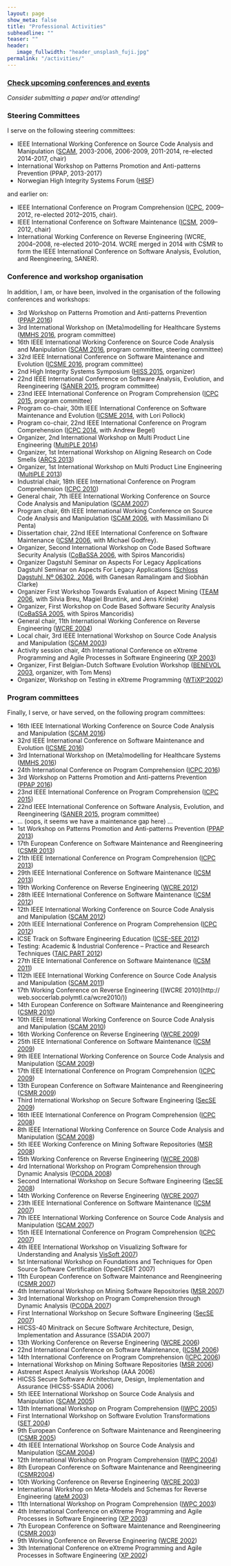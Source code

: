 ```yaml
---
layout: page
show_meta: false
title: "Professional Activities"
subheadline: ""
teaser: ""
header:
   image_fullwidth: "header_unsplash_fuji.jpg"
permalink: "/activities/"
---
```



### [Check upcoming conferences and events](upcoming)

_Consider submitting a paper and/or attending!_

        
### Steering Committees

I serve on the following steering committees:

*   IEEE International Working Conference on Source Code Analysis and Manipulation ([SCAM](https://www.ieee-scam.org/), 2003-2006, 2006-2009, 2011-2014, re-elected 2014-2017, chair)
*   International Workshop on Patterns Promotion and Anti-patterns Prevention (PPAP, 2013-2017)
*   Norwegian High Integrity Systems Forum ([HISF](https://www.high-integrity-systems.no/forum/))

and earlier on:

*   IEEE International Conference on Program Comprehension ([ICPC](https://program-comprehension.org), 2009–2012, re-elected 2012–2015, chair).
*   IEEE International Conference on Software Maintenance ([ICSM](http://conferences.computer.org/icsm/), 2009–2012, chair)
*   International Working Conference on Reverse Engineering (WCRE, 2004–2008, re-elected 2010–2014. WCRE merged in 2014 with CSMR to form the IEEE International Conference on Software Analysis, Evolution, and Reengineering, SANER).

### Conference and workshop organisation

In addition, I am, or have been, involved in the organisation of the following conferences and workshops:

* 3rd Workshop on Patterns Promotion and Anti-patterns Prevention ([PPAP 2016](http://ppap.soccerlab.polymtl.ca/))
* 3rd International Workshop on (Meta)modelling for Healthcare Systems ([MMHS 2016](http://mmhs.hib.no/2016/call-for-papers/), program committee)
* 16th IEEE International Working Conference on Source Code Analysis and Manipulation ([SCAM 2016](http://www.ieee-scam.org/2016/), program committee, steering committee)
* 32rd IEEE International Conference on Software Maintenance and Evolution ([ICSME 2016](https://icsme2016.github.io/), program committee)
* 2nd High Integrity Systems Symposium ([HISS 2015](https://high-integrity-systems.no/), organizer)
* 22nd IEEE International Conference on Software Analysis, Evolution, and Reengineering ([SANER 2015](http://saner.soccerlab.polymtl.ca/doku.php?id=en:start), program committee)
* 23nd IEEE International Conference on Program Comprehension ([ICPC 2015](https://dibt.unimol.it/ICPC15/Home.html), program committee)
*   Program co-chair, 30th IEEE International Conference on Software Maintenance and Evolution ([ICSME 2014](https://icsme.org/), with Lori Pollock)
*   Program co-chair, 22nd IEEE International Conference on Program Comprehension ([ICPC 2014](http://icpc2014.usask.ca/), with Andrew Begel)
*   Organizer, 2nd International Workshop on Multi Product Line Engineering ([MultiPLE 2014](https://sites.google.com/site/wmultiple2014/))
*   Organizer, 1st International Workshop on Aligning Research on Code Smells ([ARCS 2013](https://sites.google.com/site/warcs2013/))
*   Organizer, 1st International Workshop on Multi Product Line Engineering ([MultiPLE 2013](https://sites.google.com/site/wmultiple2013/))
*   Industrial chair, 18th IEEE International Conference on Program Comprehension ([ICPC 2010](http://icpc2010.di.uminho.pt/))
*   General chair, 7th IEEE International Working Conference on Source Code Analysis and Manipulation ([SCAM 2007](http://www2007.ieee-scam.org/))
*   Program chair, 6th IEEE International Working Conference on Source Code Analysis and Manipulation ([SCAM 2006](http://www2006.ieee-scam.org/), with Massimiliano Di Penta)
*   Dissertation chair, 22nd IEEE International Conference on Software Maintenance ([ICSM 2006](http://icsm2006.cs.drexel.edu/), with Michael Godfrey).
*   Organizer, Second International Workshop on Code Based Software Security Analysis ([CoBaSSA 2006](http://swerl.tudelft.nl/leon/cobassa2006/), with Spiros Mancoridis)
*   Organizer Dagstuhl Seminar on Aspects For Legacy Applications Dagstuhl Seminar on Aspects For Legacy Applications ([Schloss Dagstuhl, Nº 06302, 2006](http://www.dagstuhl.de/06302/), with Ganesan Ramalingam and Siobhán Clarke)
*   Organizer First Workshop Towards Evaluation of Aspect Mining ([TEAM 2006](http://www.st.cs.uni-sb.de/TEAM/2006/), with Silvia Breu, Magiel Bruntink, and Jens Krinke)
*   Organizer, First Workshop on Code Based Software Security Analysis ([CoBaSSA 2005](http://swerl.tudelft.nl/leon/cobassa2005/), with Spiros Mancoridis)
*   General chair, 11th International Working Conference on Reverse Engineering ([WCRE 2004](http://swerl.tudelft.nl/wcre2004/))
*   Local chair, 3rd IEEE International Workshop on Source Code Analysis and Manipulation ([SCAM 2003](http://www.brunel.ac.uk/~csstmmh2/scam2003/))
*   Activity session chair, 4th International Conference on eXtreme Programming and Agile Processes in Software Engineering ([XP 2003](http://www.xp2003.org/))
*   Organizer, First Belgian-Dutch Software Evolution Workshop ([BENEVOL 2003](http://www.program-transformation.org/Transform/BenevolTwoThousandThree), organizer, with Tom Mens)
*   Organizer, Workshop on Testing in eXtreme Programming ([WTiXP’2002](http://www.cwi.nl/wtixp2002/))

### Program committees

Finally, I serve, or have served, on the following program committees:

* 16th IEEE International Working Conference on Source Code Analysis and Manipulation ([SCAM 2016](http://www.ieee-scam.org/2016/))
* 	32rd IEEE International Conference on Software Maintenance and Evolution ([ICSME 2016](http://icsme2016.github.io/))
* 3rd International Workshop on (Meta)modelling for Healthcare Systems ([MMHS 2016](http://mmhs.hib.no/2016/call-for-papers/))
* 	 24th International Conference on Program Comprehension ([ICPC 2016](http://www.program-comprehension.org/icpc16/))
* 3rd Workshop on Patterns Promotion and Anti-patterns Prevention ([PPAP 2016](http://ppap.soccerlab.polymtl.ca/))
* 23nd IEEE International Conference on Program Comprehension ([ICPC 2015](https://dibt.unimol.it/ICPC15/Home.html))
* 22nd IEEE International Conference on Software Analysis, Evolution, and Reengineering ([SANER 2015](http://saner.soccerlab.polymtl.ca/doku.php?id=en:start), program committee)
* 	... (oops, it seems we have a maintenance gap here) ...
* 1st Workshop on Patterns Promotion and Anti-patterns Prevention ([PPAP 2013](http://ppap.soccerlab.polymtl.ca/ppap2013/))
*   17th European Conference on Software Maintenance and Reengineering ([CSMR 2013](http://csmr2013.disi.unige.it/))
*   21th IEEE International Conference on Program Comprehension ([ICPC 2013](http://www.ing.unisannio.it/icpc2013/))
*   29th IEEE International Conference on Software Maintenance ([ICSM 2013](http://icsm2013.tue.nl/))
*   19th Working Conference on Reverse Engineering ([WCRE 2012](http://www.distat.unimol.it/wcre2012/))
*   28th IEEE International Conference on Software Maintenance ([ICSM 2012](http://selab.fbk.eu/icsm2012/))
*   12th IEEE International Working Conference on Source Code Analysis and Manipulation ([SCAM 2012](http://www2012.ieee-scam.org/))
*   20th IEEE International Conference on Program Comprehension ([ICPC 2012](http://icpc12.sosy-lab.org/))
*   ICSE Track on Software Engineering Education ([ICSE-SEE 2012](http://www.ifi.uzh.ch/icse2012/call-for-contributions/software-engineering-education-papers/))
*   Testing: Academic & Industrial Conference – Practice and Research Techniques ([TAIC PART 2012](http://www.taicpart.org/))
*   27th IEEE International Conference on Software Maintenance ([ICSM 2011](http://www.cs.wm.edu/icsm2011/))
*   112th IEEE International Working Conference on Source Code Analysis and Manipulation ([SCAM 2011](http://www2011.ieee-scam.org/))
*   17th Working Conference on Reverse Engineering ([WCRE 2010](http:// web.soccerlab.polymtl.ca/wcre2010/))
*   14th European Conference on Software Maintenance and Reengineering ([CSMR 2010](http://www.sait.escet.urjc.es/csmr2010/))
*   10th IEEE International Working Conference on Source Code Analysis and Manipulation ([SCAM 2010](http://www2010.ieee-scam.org/))
*   16th Working Conference on Reverse Engineering ([WCRE 2009](http://web.soccerlab.polymtl.ca/wcre2009/))
*   25th IEEE International Conference on Software Maintenance ([ICSM 2009](http://icsm2009.cs.ualberta.ca/))
*   9th IEEE International Working Conference on Source Code Analysis and Manipulation ([SCAM 2009](http://www2009.ieee-scam.org/))
*   17th IEEE International Conference on Program Comprehension ([ICPC 2009](http://icpc.csi.muohio.edu/Home.html))
*   13th European Conference on Software Maintenance and Reengineering ([CSMR 2009](http://csmr2009.iese.fraunhofer.de/))
*   Third International Workshop on Secure Software Engineering ([SecSE 2009](http://www.sintef.no/Home/Information-and-Communication-Technology-ICT/Software-Engineering-Safety-and-Security/Projects/SecSE-2009/))
*   16th IEEE International Conference on Program Comprehension ([ICPC 2008](http://www.cs.vu.nl/icpc2008/))
*   8th IEEE International Working Conference on Source Code Analysis and Manipulation ([SCAM 2008](http://www2008.ieee-scam.org/))
*   5th IEEE Working Conference on Mining Software Repositories ([MSR 2008](http://msr.uwaterloo.ca/msr2008/))
*   15th Working Conference on Reverse Engineering ([WCRE 2008](http://swerl.tudelft.nl/wcre2008/))
*   4rd International Workshop on Program Comprehension through Dynamic Analysis ([PCODA 2008](http://swerl.tudelft.nl/bin/view/PCODA/PCODA2008))
*   Second International Workshop on Secure Software Engineering ([SecSE 2008](http://www.sintef.no/secse))
*   14th Working Conference on Reverse Engineering ([WCRE 2007](http://www.rcost.unisannio.it/wcre2007/))
*   23th IEEE International Conference on Software Maintenance ([ICSM 2007](http://icsm07.ai.univ-paris8.fr/))
*   7th IEEE International Working Conference on Source Code Analysis and Manipulation ([SCAM 2007](http://www2007.ieee-scam.org/))
*   15th IEEE International Conference on Program Comprehension ([ICPC 2007](http://www-user.cs.ualberta.ca/conferences/icpc2007/))
*   4th IEEE International Workshop on Visualizing Software for Understanding and Analysis [VisSoft 2007](http://www.program-comprehension.org/vissoft07/))
*   1st International Workshop on Foundations and Techniques for Open Source Software Certification (OpenCERT 2007)
*   11th European Conference on Software Maintenance and Reengineering ([CSMR 2007](http://www.cs.vu.nl/csmr2007/))
*   4th International Workshop on Mining Software Repositories ([MSR 2007](http://msr.uwaterloo.ca/msr2007/))
*   3rd International Workshop on Program Comprehension through Dynamic Analysis ([PCODA 2007](http://swerl.tudelft.nl/bin/view/Main/PCODA2007))
*   First International Workshop on Secure Software Engineering ([SecSE 2007](http://www.sintef.no/secse))
*   HICSS-40 Minitrack on Secure Software Architecture, Design, Implementation and Assurance (SSADIA 2007)
*   13th Working Conference on Reverse Engineering ([WCRE 2006](http://www.rcost.unisannio.it/wcre2006/))
*   22nd International Conference on Software Maintenance, ([ICSM 2006](http://icsm2006.cs.drexel.edu/))
*   14th International Conference on Program Comprehension ([ICPC 2006](http://www.icpc2006.uwaterloo.ca/))
*   International Workshop on Mining Software Repositories ([MSR 2006](http://msr.uwaterloo.ca/msr2006/))
*   Astrenet Aspect Analysis Workshop (AAA 2006)
*   HICSS Secure Software Architecture, Design, Implementation and Assurance (HICSS-SSADIA 2006)
*   5th IEEE International Workshop on Source Code Analysis and Manipulation ([SCAM 2005](http://www.ieee-scam.org/))
*   13th International Workshop on Program Comprehension ([IWPC 2005](http://www.ieee-iwpc.org/iwpc2005/))
*   First International Workshop on Software Evolution Transformations ([SET 2004](http://banff.cs.queensu.ca/set2004/))
*   9th European Conference on Software Maintenance and Reengineering ([CSMR 2005](http://www.rcost.unisannio.it/csmr2005/))
*   4th IEEE International Workshop on Source Code Analysis and Manipulation ([SCAM 2004](http://www.brunel.ac.uk/~csstmmh2/scam2004/))
*   12th International Workshop on Program Comprehension ([IWPC 2004](http://iwpc2004.di.uniba.it/))
*   8th European Conference on Software Maintenance and Reengineering ([CSMR2004](http://www.cs.tut.fi/~csmr2004/))
*   10th Working Conference on Reverse Engineering ([WCRE 2003](http://www.cs.ualberta.ca/~wcre2003/))
*   International Workshop on Meta-Models and Schemas for Reverse Engineering ([ateM 2003](http://www-adele.imag.fr/atem2003/))
*   11th International Workshop on Program Comprehension ([IWPC 2003](http://www.iwpc2003.uvic.ca/))
*   4th International Conference on eXtreme Programming and Agile Processes in Software Engineering ([XP 2003](http://www.xp2003.org/))
*   7th European Conference on Software Maintenance and Reengineering ([CSMR 2003](http://www.rcost.unisannio.it/csmr2003/))
*   9th Working Conference on Reverse Engineering ([WCRE 2002](http://reengineer.org/wcre2002/))
*   3th International Conference on eXtreme Programming and Agile Processes in Software Engineering ([XP 2002](http://www.xp2002.org/))